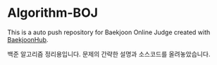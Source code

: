 # Algorithm-BOJ
This is a auto push repository for Baekjoon Online Judge created with [BaekjoonHub](https://github.com/BaekjoonHub/BaekjoonHub).

백준 알고리즘 정리용입니다.
문제의 간략한 설명과 소스코드를 올려놓았습니다.
